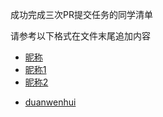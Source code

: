 成功完成三次PR提交任务的同学清单

请参考以下格式在文件末尾追加内容

* [昵称](/文件路径及名称)
* [昵称1](/file1.md)
* [昵称2](/file2.md)
- [duanwenhui](/duanwenhuiIMAU.md)
